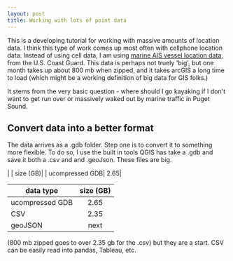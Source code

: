 ```yaml
---
layout: post
title: Working with lots of point data
---
```



This is a developing tutorial for working with massive amounts of location data. I think this type of work comes up most often with cellphone location data. Instead of using cell data, I am using [marine AIS vessel location data](http://marinecadastre.gov/ais/), from the U.S. Coast Guard. This data is perhaps not truely 'big', but one month takes up about 800 mb when zipped, and it takes arcGIS a long time to load (which might be a working definition of big data for GIS folks.) 

It stems from the very basic question - where should I go kayaking if I don't want to get run over or massively waked out by marine traffic in Puget Sound. 

## Convert data into a better format

The data arrives as a .gdb folder. Step one is to convert it to something more flexible. To do so, I use the built in tools QGIS has take a .gdb and save it both a .csv and and .geoJson. These files are big.

|  | size (GB)|
| ucompressed GDB| 2.65| 

| data type     | size (GB)     | 
| ------------- |:-------------:| 
| ucompressed GDB      | 2.65 | 
| CSV     | 2.35      | 
| geoJSON |next      |

(800 mb zipped goes to over 2.35 gb for the .csv) but they are a start. CSV can be easily read into pandas, Tableau, etc.   
